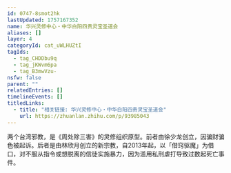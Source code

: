 ```yaml
---
id: 0747-8smot2hk
lastUpdated: 1757167352
name: 华兴灵修中心・中华白阳四贵灵宝圣道会
aliases: []
layer: 4
categoryId: cat_uWLHUZtI
tagIds:
  - tag_CHDDbu9q
  - tag_jKWvm6pa
  - tag_B3mwVzu-
nsfw: false
parent: ""
relatedEntries: []
timelineEvents: []
titledLinks:
  - title: "相关链接: 华兴灵修中心・中华白阳四贵灵宝圣道会"
    url: https://zhuanlan.zhihu.com/p/93985043
---
```


两个台湾邪教，是《周处除三害》的灵修组织原型。前者由徐少龙创立，因骗财骗色被起诉。后者是由林欣月创立的新宗教，自2013年起，以「借窍驱魔」为借口，对不服从指令或想脱离的信徒实施暴力，因为滥用私刑虐打导致过数起死亡事件。